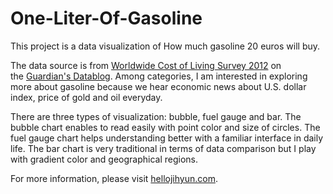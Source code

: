 One-Liter-Of-Gasoline
=====================

This project is a data visualization of How much gasoline 20 euros will buy.

The data source is from <a href="http://www.guardian.co.uk/news/datablog/2012/jun/12/city-cost-of-living-2012-tokyo" target="_blank">Worldwide Cost of Living Survey 2012</a> on the <a href="http://www.guardian.co.uk/news/datablog" target="_blank">Guardian's Datablog</a>. Among categories, I am interested in exploring more about gasoline because we hear economic news about U.S. dollar index, price of gold and oil everyday.

There are three types of visualization: bubble, fuel gauge and bar. The bubble chart enables to read easily with point color and size of circles. The fuel gauge chart helps understanding better with a familiar interface in daily life. The bar chart is very traditional in terms of data comparison but I play with gradient color and geographical regions.

For more information, please visit <a href="http://hellojihyun.com" target="_blank">hellojihyun.com</a>.